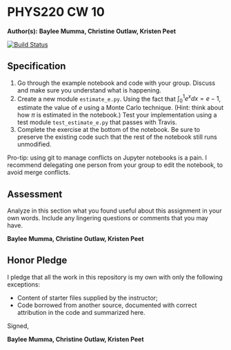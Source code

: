 # PHYS220 CW 10 

**Author(s):** **Baylee Mumma, Christine Outlaw, Kristen Peet**

[![Build Status](https://travis-ci.org/chapman-phys220-2017f/cw-10-christine-baylee-kristen.svg?branch=master)](https://travis-ci.org/chapman-phys220-2017f/cw-10-christine-baylee-kristen)

## Specification

1. Go through the example notebook and code with your group. Discuss and make sure you understand what is happening.
1. Create a new module `estimate_e.py`. Using the fact that $\int_0^1 e^x dx = e - 1$, estimate the value of $e$ using a Monte Carlo technique. (Hint: think about how $\pi$ is estimated in the notebook.) Test your implementation using a test module `test_estimate_e.py` that passes with Travis.
1. Complete the exercise at the bottom of the notebook. Be sure to preserve the existing code such that the rest of the notebook still runs unmodified.

Pro-tip: using git to manage conflicts on Jupyter notebooks is a pain. I recommend delegating one person from your group to edit the notebook, to avoid merge conflicts.

## Assessment

Analyze in this section what you found useful about this assignment in your own words. Include any lingering questions or comments that you may have.

**Baylee Mumma, Christine Outlaw, Kristen Peet**

## Honor Pledge

I pledge that all the work in this repository is my own with only the following exceptions:

* Content of starter files supplied by the instructor;
* Code borrowed from another source, documented with correct attribution in the code and summarized here.

Signed,

**Baylee Mumma, Christine Outlaw, Kristen Peet**

